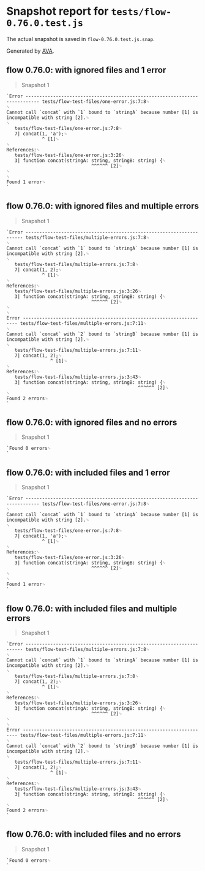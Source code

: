 # Snapshot report for `tests/flow-0.76.0.test.js`

The actual snapshot is saved in `flow-0.76.0.test.js.snap`.

Generated by [AVA](https://ava.li).

## flow 0.76.0: with ignored files and 1 error

> Snapshot 1

    `Error --------------------------------------------------------------------------- tests/flow-test-files/one-error.js:7:8␊
    ␊
    Cannot call `concat` with `1` bound to `stringA` because number [1] is incompatible with string [2].␊
    ␊
       tests/flow-test-files/one-error.js:7:8␊
       7| concat(1, 'a');␊
                 ^ [1]␊
    ␊
    References:␊
       tests/flow-test-files/one-error.js:3:26␊
       3| function concat(stringA: string, stringB: string) {␊
                                   ^^^^^^ [2]␊
    ␊
    ␊
    Found 1 error␊
    `

## flow 0.76.0: with ignored files and multiple errors

> Snapshot 1

    `Error --------------------------------------------------------------------- tests/flow-test-files/multiple-errors.js:7:8␊
    ␊
    Cannot call `concat` with `1` bound to `stringA` because number [1] is incompatible with string [2].␊
    ␊
       tests/flow-test-files/multiple-errors.js:7:8␊
       7| concat(1, 2);␊
                 ^ [1]␊
    ␊
    References:␊
       tests/flow-test-files/multiple-errors.js:3:26␊
       3| function concat(stringA: string, stringB: string) {␊
                                   ^^^^^^ [2]␊
    ␊
    ␊
    Error -------------------------------------------------------------------- tests/flow-test-files/multiple-errors.js:7:11␊
    ␊
    Cannot call `concat` with `2` bound to `stringB` because number [1] is incompatible with string [2].␊
    ␊
       tests/flow-test-files/multiple-errors.js:7:11␊
       7| concat(1, 2);␊
                    ^ [1]␊
    ␊
    References:␊
       tests/flow-test-files/multiple-errors.js:3:43␊
       3| function concat(stringA: string, stringB: string) {␊
                                                    ^^^^^^ [2]␊
    ␊
    Found 2 errors␊
    `

## flow 0.76.0: with ignored files and no errors

> Snapshot 1

    `Found 0 errors␊
    `

## flow 0.76.0: with included files and 1 error

> Snapshot 1

    `Error --------------------------------------------------------------------------- tests/flow-test-files/one-error.js:7:8␊
    ␊
    Cannot call `concat` with `1` bound to `stringA` because number [1] is incompatible with string [2].␊
    ␊
       tests/flow-test-files/one-error.js:7:8␊
       7| concat(1, 'a');␊
                 ^ [1]␊
    ␊
    References:␊
       tests/flow-test-files/one-error.js:3:26␊
       3| function concat(stringA: string, stringB: string) {␊
                                   ^^^^^^ [2]␊
    ␊
    ␊
    Found 1 error␊
    `

## flow 0.76.0: with included files and multiple errors

> Snapshot 1

    `Error --------------------------------------------------------------------- tests/flow-test-files/multiple-errors.js:7:8␊
    ␊
    Cannot call `concat` with `1` bound to `stringA` because number [1] is incompatible with string [2].␊
    ␊
       tests/flow-test-files/multiple-errors.js:7:8␊
       7| concat(1, 2);␊
                 ^ [1]␊
    ␊
    References:␊
       tests/flow-test-files/multiple-errors.js:3:26␊
       3| function concat(stringA: string, stringB: string) {␊
                                   ^^^^^^ [2]␊
    ␊
    ␊
    Error -------------------------------------------------------------------- tests/flow-test-files/multiple-errors.js:7:11␊
    ␊
    Cannot call `concat` with `2` bound to `stringB` because number [1] is incompatible with string [2].␊
    ␊
       tests/flow-test-files/multiple-errors.js:7:11␊
       7| concat(1, 2);␊
                    ^ [1]␊
    ␊
    References:␊
       tests/flow-test-files/multiple-errors.js:3:43␊
       3| function concat(stringA: string, stringB: string) {␊
                                                    ^^^^^^ [2]␊
    ␊
    Found 2 errors␊
    `

## flow 0.76.0: with included files and no errors

> Snapshot 1

    `Found 0 errors␊
    `
